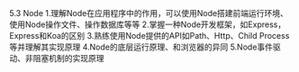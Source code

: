 5.3 Node
1.理解Node在应用程序中的作用，可以使用Node搭建前端运行环境、使用Node操作文件、操作数据库等等
2.掌握一种Node开发框架，如Express，Express和Koa的区别
3.熟练使用Node提供的API如Path、Http、Child Process等并理解其实现原理
4.Node的底层运行原理、和浏览器的异同
5.Node事件驱动、非阻塞机制的实现原理